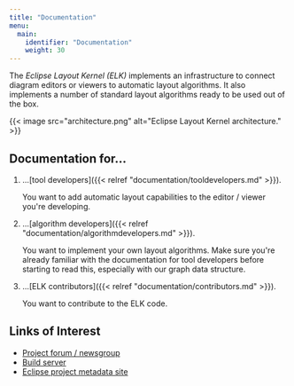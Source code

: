 ```yaml
---
title: "Documentation"
menu:
  main:
    identifier: "Documentation"
    weight: 30
---
```


The *Eclipse Layout Kernel (ELK)* implements an infrastructure to connect diagram editors or viewers to automatic layout algorithms.  It also implements a number of standard layout algorithms ready to be used out of the box.

{{< image src="architecture.png" alt="Eclipse Layout Kernel architecture." >}}


## Documentation for...

1. ...[tool developers]({{< relref "documentation/tooldevelopers.md" >}}).

    You want to add automatic layout capabilities to the editor / viewer you're developing.

1. ...[algorithm developers]({{< relref "documentation/algorithmdevelopers.md" >}}).

    You want to implement your own layout algorithms. Make sure you're already familiar with the documentation for tool developers before starting to read this, especially with our graph data structure.

1. ...[ELK contributors]({{< relref "documentation/contributors.md" >}}).

    You want to contribute to the ELK code.


## Links of Interest

* [Project forum / newsgroup](https://www.eclipse.org/forums/index.php?t=thread&frm_id=321)
* [Build server](https://hudson.eclipse.org/elk/)
* [Eclipse project metadata site](https://projects.eclipse.org/projects/modeling.elk)
